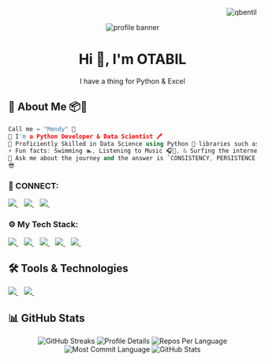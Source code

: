 
<p align="right">
    <img src="https://komarev.com/ghpvc/?username=deAlgorithm&label=Profile%20views&color=e91e63&style=flat" alt="qbentil" />
</p>

<p align="center">
    <img src="https://github.com/deAlgorithm/deAlgorithm/assets/131563995/68f150ed-2526-422f-9e7a-28bbbed416b9" alt="profile banner" />
</p>

<h1 align="center"> Hi 👋, I'm OTABIL</h1>

<p align="center">
    I have a thing for Python & Excel <br />
</p>

## 🐼 About Me 📦🔮
```cpp
Call me = "Mendy" 🤗
🌱 I'm a Python Developer & Data Scientist 🖊️
🌌 Proficiently Skilled in Data Science using Python 🐍 libraries such as numpy, pandas 🐼, matplotlib, and seaborn
⚡ Fun facts: Swimming 🏊, Listening to Music 🎧🎵, & Surfing the internet 🌎🌐
💬 Ask me about the journey and the answer is `CONSISTENCY, PERSISTENCE & DETERMINATION`.
😎
```

<h3 align="left">🔌 CONNECT:</h3>

<p align="left">
    <a href="https://t.me/the_whiteflame">
        <img src="https://img.shields.io/badge/The_WHITEFLAME-30302f?style=for-the-badge&logo=telegram" />
    </a>&nbsp;&nbsp;
    <a href="https://www.linkedin.com/in/ishaqueotabil">
        <img src="https://img.shields.io/badge/linkedIn-30302f?style=for-the-badge&logo=linkedin" />
    </a>&nbsp;&nbsp;
    <a href="https://wa.me/233257364646?text=Hello%20otabil!%20I%27m%20coming%20from%20your%20Github%20profile">
        <img src="https://img.shields.io/badge/OTABIL-30302f?style=for-the-badge&logo=whatsapp" />
    </a>&nbsp;&nbsp;
</p>

<h3 align="left">⚙ My Tech Stack:</h3>

<p align="left">
    <a href="https://github.com/deAlgorithm">
        <img src="https://img.shields.io/badge/git-00000F?style=for-the-badge&logo=git&logoColor=orange" />
    </a>&nbsp;&nbsp;
    <a href="https://github.com/deAlgorithm">
        <img src="https://img.shields.io/badge/Excel-217346?style=for-the-badge&logo=microsoft-excel&logoColor=white" />
    </a>&nbsp;&nbsp;
    <a href="https://github.com/deAlgorithm">
        <img src="https://img.shields.io/badge/Python-3776AB?style=for-the-badge&logo=python&logoColor=white" />
    </a>&nbsp;&nbsp;
    <a href="https://github.com/deAlgorithm">
        <img src="https://img.shields.io/badge/NumPy-013243?style=for-the-badge&logo=numpy&logoColor=white" />
    </a>&nbsp;&nbsp;
    <a href="https://github.com/deAlgorithm">
        <img src="https://img.shields.io/badge/Pandas-150458?style=for-the-badge&logo=pandas&logoColor=white" />
    </a>&nbsp;&nbsp;
</p>

## 🛠️ Tools & Technologies
<p align="left">
    <a href="https://github.com/deAlgorithm">
        <img src="https://img.shields.io/badge/VS%20Code-007ACC?style=for-the-badge&logo=visual-studio-code&logoColor=white" />
    </a>&nbsp;&nbsp;
    <a href="https://github.com/deAlgorithm">
        <img src="https://img.shields.io/badge/Jupyter-F37626?style=for-the-badge&logo=Jupyter&logoColor=white" />
    </a>&nbsp;&nbsp;
</p>

## 📊 GitHub Stats
<p align="center">
    <img src="http://github-readme-streak-stats.herokuapp.com?user=deAlgorithm&theme=dracula&hide_border=true" alt="GitHub Streaks" />
    <img src="https://github-profile-summary-cards.vercel.app/api/cards/profile-details?username=deAlgorithm&theme=github_dark" alt="Profile Details" />
    <img src="https://github-profile-summary-cards.vercel.app/api/cards/repos-per-language?username=deAlgorithm&theme=github_dark" alt="Repos Per Language" />
    <img src="https://github-profile-summary-cards.vercel.app/api/cards/most-commit-language?username=deAlgorithm&theme=github_dark" alt="Most Commit Language" />
    <img src="https://github-readme-stats.vercel.app/api?username=deAlgorithm&show_icons=true&theme=github_dark" alt="GitHub Stats" />
</p>


<!---
deAlgorithm/deAlgorithm is a ✨ special ✨ repository because its `README.md` (this file) appears on your GitHub profile.
You can click the Preview link to take a look at your changes.
--->
```

